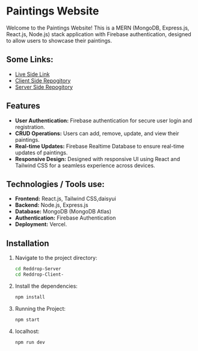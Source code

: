 # Paintings Website

Welcome to the Paintings Website! This is a MERN (MongoDB, Express.js, React.js, Node.js) stack application with Firebase authentication, designed to allow users to showcase their paintings.

## Some Links:
- [Live Side Link](https://earthy-art-and-craft.web.app)
- [Client Side Repogitory](https://github.com/hasanalam365/Earthy-Craft-Client)
- [Server Side Repogitory](https://github.com/hasanalam365/Earthy-Craft-Server)


## Features

- **User Authentication:** Firebase authentication for secure user login and registration.
- **CRUD Operations:** Users can add, remove, update, and view their paintings.
- **Real-time Updates:** Firebase Realtime Database to ensure real-time updates of paintings.
- **Responsive Design:** Designed with responsive UI using React and Tailwind CSS for a seamless experience across devices.

## Technologies / Tools use:

- **Frontend:** React.js, Tailwind CSS,daisyui
- **Backend:** Node.js, Express.js
- **Database:** MongoDB (MongoDB Atlas)
- **Authentication:** Firebase Authentication
- **Deployment:**  Vercel.

## Installation

1. Navigate to the project directory:
   ```sh
   cd Reddrop-Server
   cd Reddrop-Client-

2. Install the dependencies:
   ```sh
   npm install


3. Running the Project:
   ```sh
   npm start

4. localhost:
   ```sh
   npm run dev
